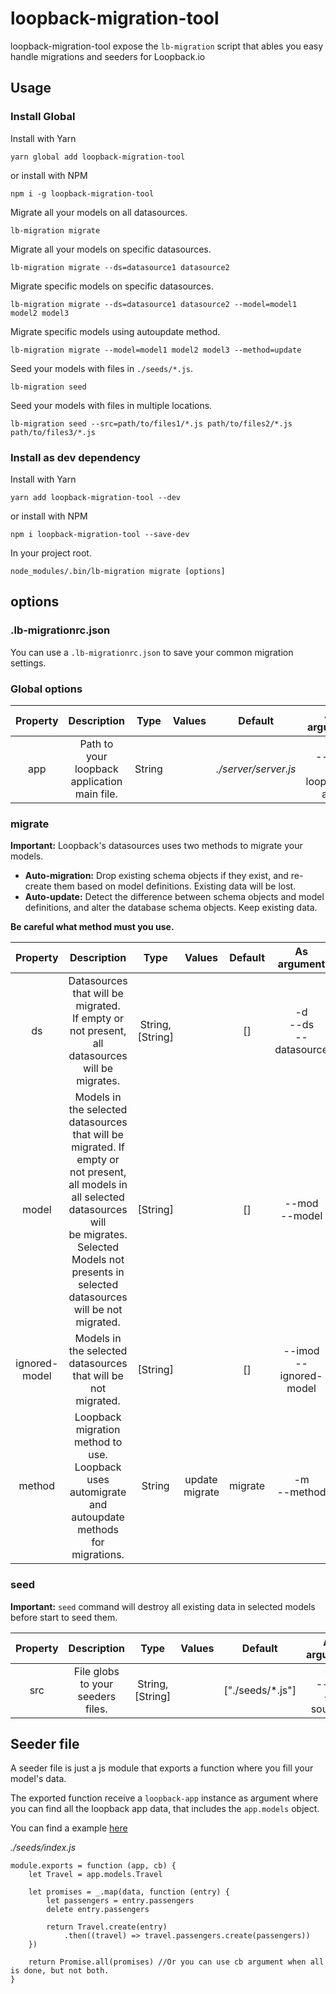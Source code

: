 # loopback-migration-tool

loopback-migration-tool expose the `lb-migration` script that ables you easy
handle migrations and seeders for Loopback.io

## Usage

### Install Global

Install with Yarn
```
yarn global add loopback-migration-tool
```
or install with NPM
```
npm i -g loopback-migration-tool
```
Migrate all your models on all datasources.
```
lb-migration migrate
```
Migrate all your models on specific datasources.
```
lb-migration migrate --ds=datasource1 datasource2
```
Migrate specific models on specific datasources.
```
lb-migration migrate --ds=datasource1 datasource2 --model=model1 model2 model3
```
Migrate specific models using autoupdate method.
```
lb-migration migrate --model=model1 model2 model3 --method=update
```
Seed your models with files in `./seeds/*.js`.
```
lb-migration seed
```
Seed your models with files in multiple locations.
```
lb-migration seed --src=path/to/files1/*.js path/to/files2/*.js path/to/files3/*.js  
```

### Install as dev dependency

Install with Yarn
```
yarn add loopback-migration-tool --dev
```
or install with NPM
```
npm i loopback-migration-tool --save-dev
```
In your project root.
```
node_modules/.bin/lb-migration migrate [options] 
```

## options

### .lb-migrationrc.json

You can use a `.lb-migrationrc.json` to save your common migration settings.

### Global options

| Property 	|                  Description                  	|  Type  	| Values 	|        Default       	|           As argument                                         |
|:--------:	|:---------------------------------------------:	|:------:	|:------:	|:--------------------:	|:------------------------------------------------------------:	|
|    app   	| Path to your loopback application</br>main file. 	| String 	|        	| *./server/server.js* 	| -a </br> --app </br> --loopback-app 	|

### migrate

**Important:** Loopback's datasources uses two methods to migrate your models. 

- **Auto-migration:** Drop existing schema objects if they exist, and re-create them based on model definitions. Existing data will be lost.
- **Auto-update:** Detect the difference between schema objects and model definitions, and alter the database schema objects. Keep existing data.
 
 **Be careful what method must you use.**

|   Property 	|                                                                                                       Description                                                                                                                     	|       Type            	|     Values        	| Default 	|               As argument     	|
|:----------:	|:--------------------------------------------------------------------------------------------------------------------------------------------------------------------------------------------------------------------------------------:	|:---------------------:	|:-----------------:	|:-------:	|:-----------------------------:	|
|      ds    	|Datasources that will be migrated.</br>If empty or not present, all datasources will be migrates.                                                                                                                          	            | String, </br> [String] 	|                	    |    []   	| -d </br> --ds </br> --datasource 	|
|     model  	|Models in the selected datasources</br>that will be migrated. If empty or not present,</br>all models in all selected datasources will</br>be migrates. Selected Models not presents in</br>selected datasources will be not migrated. 	|     [String]          	|                     	|    []   	|        --mod </br> --model    	|
| ignored-model |Models in the selected datasources</br>that will be not migrated.                                                                                                                                                                         	|     [String]          	|                     	|    []   	|  --imod </br> --ignored-model    	|
|   method  	|Loopback migration method to use.</br>Loopback uses automigrate and autoupdate methods</br>for migrations.                                                                                                                     	        |      String      	        | update </br> migrate 	| migrate 	|           -m </br> --method     	|


### seed

**Important:** `seed` command will destroy all existing data in selected models before start to seed them.  

| Property 	|            Description            	|       Type       	        | Values 	|      Default     	|     As argument    	            |
|:--------:	|:---------------------------------:	|:---------------------:	|:------:	|:----------------:	|:-----------------------------:	|
|    src   	| File globs to your seeders files. 	| String, </br> [String] 	|        	| ["./seeds/*.js"] 	| -s </br> --src </br> --sources 	|

## Seeder file

A seeder file is just a js module that exports a function where you 
fill your model's data.

The exported function receive a `loopback-app` instance as argument 
where you can find all the loopback app data, that includes the `app.models` object.

You can find a example [here](examples/seeder-file.js)

*./seeds/index.js*
```
module.exports = function (app, cb) {
    let Travel = app.models.Travel

    let promises = _.map(data, function (entry) {
        let passengers = entry.passengers
        delete entry.passengers

        return Travel.create(entry)
            .then((travel) => travel.passengers.create(passengers))
    })

    return Promise.all(promises) //Or you can use cb argument when all is done, but not both.
}
```
